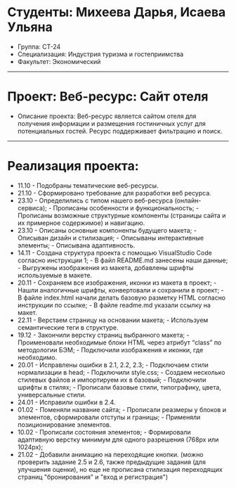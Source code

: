 # Студенты: Михеева Дарья, Исаева Ульяна
- Группа: СТ-24
- Специализация: Индустрия туризма и гостеприимства
- Факультет: Экономический
---
# Проект: Веб-ресурс: Сайт отеля 
- Описание проекта: Веб-ресурс является сайтом отеля для получения информации и размещения гостиничных услуг для потенциальных гостей. Ресурс поддерживает фильтрацию и поиск. 
---
# Реализация проекта:
- 11.10 - Подобраны тематические веб-ресурсы.
- 21.10 - Сформировано требование для разработки веб ресурса.
- 23.10 - Определились с типом нашего веб-ресурса (онлайн-сервиса);
        - Прописаны особенности и функциональность;
        - Прописаны возможные структурные компоненты (страницы сайта и их примерное содержимое) и навигацию.
- 23.10 - Описаны основные компоненты будущего макета;
        - Описыван дизайн и стилизация;
        - Описываны интерактивные элементы;
        - Описывана адаптивность.
- 14.11 - Создана структура проекта с помощью VisualStudio Code согласно инструкции 1;
        - В файл README.md занесены наши данные;
        - Выгружены изображения из макета, добавлены шрифты используемые в макете.
- 20.11 - Сохраняем все изображения, иконки из макета в проект;
        - Нашли аналогичные шрифты, конвертовали и сохранили в проект;
        - В файле index.html начали делать базовую разметку HTML согласно инструкции по ссылке;
        - В файле readme.md указали ссылку на макет.     
- 22.11 - Верстаем страницу на основании макета;
        - Используем семантические теги в структуре.
- 19.12 - Закончили верстку страниц выбранного макета;
        - Проименовали необходимые блоки HTML через атрибут “class” по методологии БЭМ;
        - Подключили изображения и иконки, где необходимо.
- 20.01 - Исправлены ошибки в 2.1, 2.2, 2.3;
        - Подключаем стили нормализации в head;
        - Подключили style.css;
        - Создаем несколько стилевых файлов и импортируем их в базовый;
        - Подключили шрифты в стилях;
        - Прописали базовые стили, типографику, цвета, универсальные стили.
- 24.01 - Исправили ошибки в 2.4.
- 01.02 - Поменяли название сайта;
        - Прописали реазмеры у блоков и элементов, сформировали отступы и границы;
        - Применяли позиционирование элементов.
- 10.02 - Прописали состояния элементов;
        - Формировали адаптивную верстку минимум для одного разрешения (768рх или 1024рх);
- 21.02 - Добавили анимацию на переходящие кнопки.
(можно проверить задание 2.5 и 2.6, также предыдущие задания (для улучшения оценки), но еще не прописана стилизация переходящих страниц "бронирования" и "вход и регистрация")
